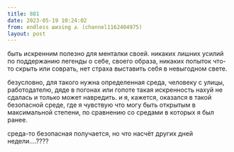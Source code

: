 ```yaml
---
title: 881
date: 2023-05-19 10:24:02
from: endless шизing ⍼ (channel1162404975)
layout: post
---
```


быть искренним полезно для менталки своей. никаких лишних усилий по поддержанию легенды о себе, своего образа, никаких попыток что-то скрыть или соврать, нет страха выставить себя в невыгодном свете.

безусловно, для такого нужна определенная среда, человеку с улицы, работодателю, дяде в погонах или гопоте такая искренность нахуй не сдалась и только может навредить. и я, кажется, оказался в такой безопасной среде, где я чувствую что могу быть открытым в максимальной степени, по сравнению со средами в которых я был ранее.

среда-то безопасная получается, но что насчёт других дней недели....????
